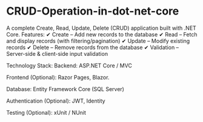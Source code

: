 # CRUD-Operation-in-dot-net-core
A complete Create, Read, Update, Delete (CRUD) application built with .NET Core. 
Features:
✔ Create – Add new records to the database
✔ Read – Fetch and display records (with filtering/pagination)
✔ Update – Modify existing records
✔ Delete – Remove records from the database
✔ Validation – Server-side & client-side input validation

Technology Stack:
Backend: ASP.NET Core  / MVC

Frontend (Optional): Razor Pages, Blazor.

Database: Entity Framework Core (SQL Server)

Authentication (Optional): JWT, Identity

Testing (Optional): xUnit / NUnit
